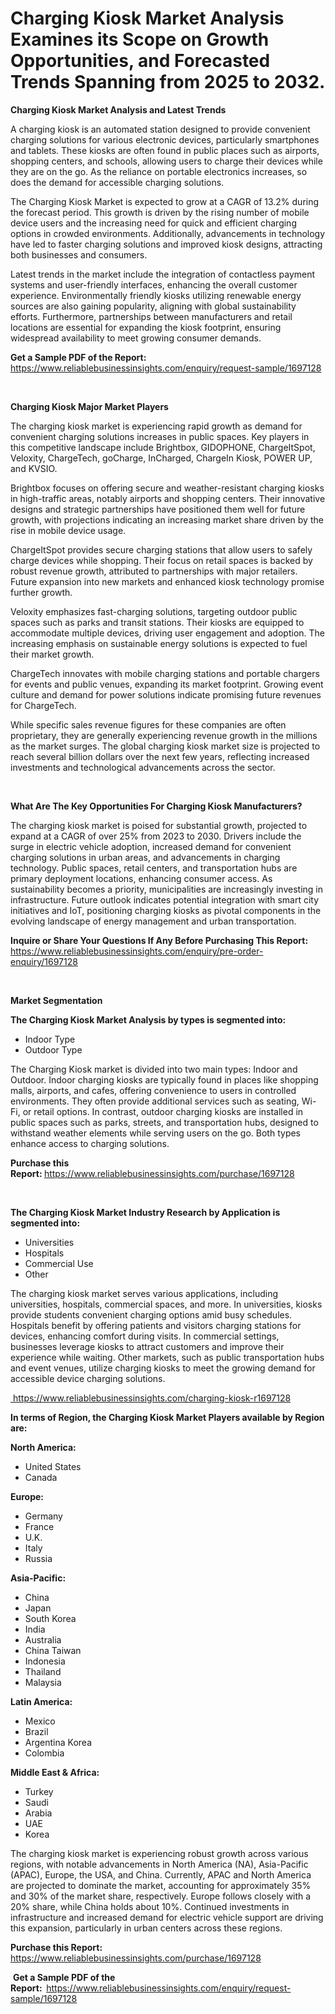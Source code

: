 <p><h1>Charging Kiosk Market Analysis Examines its Scope on Growth Opportunities, and Forecasted Trends Spanning from 2025 to 2032.</h1></p><p><strong>Charging Kiosk Market Analysis and Latest Trends</strong></p>
<p><p>A charging kiosk is an automated station designed to provide convenient charging solutions for various electronic devices, particularly smartphones and tablets. These kiosks are often found in public places such as airports, shopping centers, and schools, allowing users to charge their devices while they are on the go. As the reliance on portable electronics increases, so does the demand for accessible charging solutions.</p><p>The Charging Kiosk Market is expected to grow at a CAGR of 13.2% during the forecast period. This growth is driven by the rising number of mobile device users and the increasing need for quick and efficient charging options in crowded environments. Additionally, advancements in technology have led to faster charging solutions and improved kiosk designs, attracting both businesses and consumers.</p><p>Latest trends in the market include the integration of contactless payment systems and user-friendly interfaces, enhancing the overall customer experience. Environmentally friendly kiosks utilizing renewable energy sources are also gaining popularity, aligning with global sustainability efforts. Furthermore, partnerships between manufacturers and retail locations are essential for expanding the kiosk footprint, ensuring widespread availability to meet growing consumer demands.</p></p>
<p><strong>Get a Sample PDF of the Report:&nbsp;</strong> <a href="https://www.reliablebusinessinsights.com/enquiry/request-sample/1697128?utm_campaign=2949&utm_medium=2&utm_source=Github&utm_content=ia&utm_term=16042025&utm_id=charging-kiosk">https://www.reliablebusinessinsights.com/enquiry/request-sample/1697128</a></p>
<p>&nbsp;</p>
<p><strong>Charging Kiosk Major Market Players</strong></p>
<p><p>The charging kiosk market is experiencing rapid growth as demand for convenient charging solutions increases in public spaces. Key players in this competitive landscape include Brightbox, GIDOPHONE, ChargeItSpot, Veloxity, ChargeTech, goCharge, InCharged, ChargeIn Kiosk, POWER UP, and KVSIO.</p><p>Brightbox focuses on offering secure and weather-resistant charging kiosks in high-traffic areas, notably airports and shopping centers. Their innovative designs and strategic partnerships have positioned them well for future growth, with projections indicating an increasing market share driven by the rise in mobile device usage.</p><p>ChargeItSpot provides secure charging stations that allow users to safely charge devices while shopping. Their focus on retail spaces is backed by robust revenue growth, attributed to partnerships with major retailers. Future expansion into new markets and enhanced kiosk technology promise further growth.</p><p>Veloxity emphasizes fast-charging solutions, targeting outdoor public spaces such as parks and transit stations. Their kiosks are equipped to accommodate multiple devices, driving user engagement and adoption. The increasing emphasis on sustainable energy solutions is expected to fuel their market growth.</p><p>ChargeTech innovates with mobile charging stations and portable chargers for events and public venues, expanding its market footprint. Growing event culture and demand for power solutions indicate promising future revenues for ChargeTech.</p><p>While specific sales revenue figures for these companies are often proprietary, they are generally experiencing revenue growth in the millions as the market surges. The global charging kiosk market size is projected to reach several billion dollars over the next few years, reflecting increased investments and technological advancements across the sector.</p></p>
<p>&nbsp;</p>
<p><strong>What Are The Key Opportunities For Charging Kiosk Manufacturers?</strong></p>
<p><p>The charging kiosk market is poised for substantial growth, projected to expand at a CAGR of over 25% from 2023 to 2030. Drivers include the surge in electric vehicle adoption, increased demand for convenient charging solutions in urban areas, and advancements in charging technology. Public spaces, retail centers, and transportation hubs are primary deployment locations, enhancing consumer access. As sustainability becomes a priority, municipalities are increasingly investing in infrastructure. Future outlook indicates potential integration with smart city initiatives and IoT, positioning charging kiosks as pivotal components in the evolving landscape of energy management and urban transportation.</p></p>
<p><strong>Inquire or Share Your Questions If Any Before Purchasing This Report:</strong> <a href="https://www.reliablebusinessinsights.com/enquiry/pre-order-enquiry/1697128?utm_campaign=2949&utm_medium=2&utm_source=Github&utm_content=ia&utm_term=16042025&utm_id=charging-kiosk">https://www.reliablebusinessinsights.com/enquiry/pre-order-enquiry/1697128</a></p>
<p>&nbsp;</p>
<p><strong>Market Segmentation</strong></p>
<p><strong>The Charging Kiosk Market Analysis by types is segmented into:</strong></p>
<p><ul><li>Indoor Type</li><li>Outdoor Type</li></ul></p>
<p><p>The Charging Kiosk market is divided into two main types: Indoor and Outdoor. Indoor charging kiosks are typically found in places like shopping malls, airports, and cafes, offering convenience to users in controlled environments. They often provide additional services such as seating, Wi-Fi, or retail options. In contrast, outdoor charging kiosks are installed in public spaces such as parks, streets, and transportation hubs, designed to withstand weather elements while serving users on the go. Both types enhance access to charging solutions.</p></p>
<p><strong>Purchase this Report:&nbsp;</strong><a href="https://www.reliablebusinessinsights.com/purchase/1697128?utm_campaign=2949&utm_medium=2&utm_source=Github&utm_content=ia&utm_term=16042025&utm_id=charging-kiosk">https://www.reliablebusinessinsights.com/purchase/1697128</a></p>
<p>&nbsp;</p>
<p><strong>The Charging Kiosk Market Industry Research by Application is segmented into:</strong></p>
<p><ul><li>Universities</li><li>Hospitals</li><li>Commercial Use</li><li>Other</li></ul></p>
<p><p>The charging kiosk market serves various applications, including universities, hospitals, commercial spaces, and more. In universities, kiosks provide students convenient charging options amid busy schedules. Hospitals benefit by offering patients and visitors charging stations for devices, enhancing comfort during visits. In commercial settings, businesses leverage kiosks to attract customers and improve their experience while waiting. Other markets, such as public transportation hubs and event venues, utilize charging kiosks to meet the growing demand for accessible device charging solutions.</p></p>
<p><a href="https://www.reliablebusinessinsights.com/charging-kiosk-r1697128?utm_campaign=2949&utm_medium=2&utm_source=Github&utm_content=ia&utm_term=16042025&utm_id=charging-kiosk">&nbsp;https://www.reliablebusinessinsights.com/charging-kiosk-r1697128</a></p>
<p><strong>In terms of Region, the Charging Kiosk Market Players available by Region are:</strong></p>
<p>
    <p> <strong> North America: </strong>
        <ul>
            <li>United States</li>
            <li>Canada</li>
        </ul>
        </p> 
    <p> <strong> Europe: </strong>
        <ul>
            <li>Germany</li>
            <li>France</li>
            <li>U.K.</li>
            <li>Italy</li>
            <li>Russia</li>
        </ul>
        </p> 
    <p> <strong> Asia-Pacific: </strong>
        <ul>
            <li>China</li>
            <li>Japan</li>
            <li>South Korea</li>
            <li>India</li>
            <li>Australia</li>
            <li>China Taiwan</li>
            <li>Indonesia</li>
            <li>Thailand</li>
            <li>Malaysia</li>
        </ul>
        </p> 
    <p> <strong> Latin America: </strong>
        <ul>
            <li>Mexico</li>
            <li>Brazil</li>
            <li>Argentina Korea</li>
            <li>Colombia</li>
        </ul>
        </p> 
    <p> <strong> Middle East & Africa: </strong>
        <ul>
            <li>Turkey</li>
            <li>Saudi</li>
            <li>Arabia</li>
            <li>UAE</li>
            <li>Korea</li>
        </ul>
    </p>
    </p>
<p><p>The charging kiosk market is experiencing robust growth across various regions, with notable advancements in North America (NA), Asia-Pacific (APAC), Europe, the USA, and China. Currently, APAC and North America are projected to dominate the market, accounting for approximately 35% and 30% of the market share, respectively. Europe follows closely with a 20% share, while China holds about 10%. Continued investments in infrastructure and increased demand for electric vehicle support are driving this expansion, particularly in urban centers across these regions.</p></p>
<p><strong>Purchase this Report: </strong><a href="https://www.reliablebusinessinsights.com/purchase/1697128?utm_campaign=2949&utm_medium=2&utm_source=Github&utm_content=ia&utm_term=16042025&utm_id=charging-kiosk">https://www.reliablebusinessinsights.com/purchase/1697128</a></p>
<p>&nbsp;<strong>Get a Sample PDF of the Report:&nbsp;&nbsp;</strong><a href="https://www.reliablebusinessinsights.com/enquiry/request-sample/1697128?utm_campaign=2949&utm_medium=2&utm_source=Github&utm_content=ia&utm_term=16042025&utm_id=charging-kiosk">https://www.reliablebusinessinsights.com/enquiry/request-sample/1697128</a></p>
<p><strong></strong></p>
<p><p></p><p></p><p></p></p>
